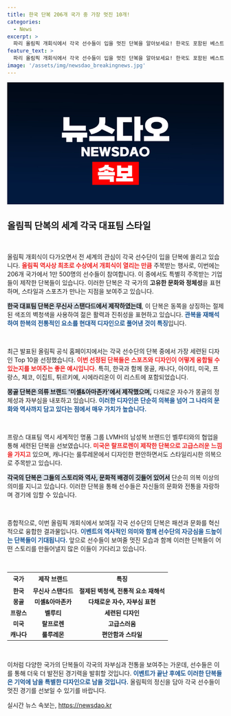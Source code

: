 ```yaml
---
title: 한국 단복 206개 국가 중 가장 멋진 10개!
categories:
  - News
excerpt: >
  파리 올림픽 개회식에서 각국 선수들이 입을 멋진 단복을 알아보세요! 한국도 포함된 베스트 10, 그 특별한 디자인과 의미는 무엇일까요? 궁금하다면 클릭하세요!
feature_text: >
  파리 올림픽 개회식에서 각국 선수들이 입을 멋진 단복을 알아보세요! 한국도 포함된 베스트 10, 그 특별한 디자인과 의미는 무엇일까요? 궁금하다면 클릭하세요!
image: '/assets/img/newsdao_breakingnews.jpg'
---
```


<p><img src="/assets/img/newsdao_breakingnews.jpg" alt="ranknews 속보" /></p>

<h2 data-ke-size="size26">올림픽 단복의 세계 각국 대표팀 스타일</h2>

<p data-ke-size="size16">&nbsp;</p>

<p>올림픽 개회식이 다가오면서 전 세계의 관심이 각국 선수단이 입을 단복에 쏠리고 있습니다. <b><span style="color: #ee2323;">올림픽 역사상 최초로 수상에서 개회식이 열리는 만큼</span></b> 주목받는 행사로, 이번에는 206개 국가에서 1만 500명의 선수들이 참여합니다. 이 중에서도 특별히 주목받는 기업들이 제작한 단복들이 있습니다. 이러한 단복은 각 국가의 <b>고유한 문화와 정체성</b>을 표현하며, 스타일과 스포츠가 만나는 지점을 보여주고 있습니다. </p>

<p><b><span style="background-color: #21538527;">한국 대표팀 단복은 무신사 스탠다드에서 제작하였는데</span></b>, 이 단복은 동쪽을 상징하는 절제된 색조의 벽청색을 사용하여 젊은 활력과 진취성을 표현하고 있습니다. <b><span style="color: #1a5490;">관복을 재해석하여 한복의 전통적인 요소를 현대적 디자인으로 풀어낸 것이 특징</span></b>입니다. </p>

<p data-ke-size="size16">&nbsp;</p>

<p>최근 발표된 올림픽 공식 홈페이지에서는 각국 선수단의 단복 중에서 가장 세련된 디자인 Top 10을 선정했습니다. <b><span style="color: #ee2323;">이번 선정된 단복들은 스포츠와 디자인이 어떻게 융합될 수 있는지를 보여주는 좋은 예시입니다.</span></b> 특히, 한국과 함께 몽골, 캐나다, 아이티, 미국, 프랑스, 체코, 이집트, 튀르키예, 시에라리온이 이 리스트에 포함되었습니다. </p>

<p><b><span style="background-color: #21538527;">몽골 단복은 의류 브랜드 '미셸&amp;아마존카'에서 제작했으며,</span></b> 다채로운 자수가 몽골의 정체성과 자부심을 내포하고 있습니다. <b><span style="color: #1a5490;">이러한 디자인은 단순히 의복을 넘어 그 나라의 문화와 역사까지 담고 있다는 점에서 매우 가치가 높습니다.</span></b> </p>

<p data-ke-size="size16">&nbsp;</p>

<p>프랑스 대표팀 역시 세계적인 명품 그룹 LVMH의 남성복 브랜드인 벨루티와의 협업을 통해 세련된 단복을 선보였습니다. <b><span style="color: #ee2323;">미국은 랄프로렌이 제작한 단복으로 고급스러운 느낌을 가지고</span></b> 있으며, 캐나다는 룰루레몬에서 디자인한 편안하면서도 스타일리시한 의복으로 주목받고 있습니다. </p>

<p><b><span style="background-color: #21538527;">각국의 단복은 그들의 스토리와 역사, 문화적 배경이 깃들어 있어서</span></b> 단순히 의복 이상의 의미를 지니고 있습니다. 이러한 단복을 통해 선수들은 자신들의 문화와 전통을 자랑하며 경기에 임할 수 있습니다. </p>

<p data-ke-size="size16">&nbsp;</p>

<p>종합적으로, 이번 올림픽 개회식에서 보여질 각국 선수단의 단복은 패션과 문화를 혁신적으로 융합한 결과물입니다. <b><span style="color: #1a5490;">이벤트의 역사적인 의미와 함께 선수단의 자긍심을 드높이는 단복들이 기대됩니다.</span></b> 앞으로 선수들이 보여줄 멋진 모습과 함께 이러한 단복들이 어떤 스토리를 만들어낼지 많은 이들이 기다리고 있습니다. </p>

<p data-ke-size="size16">&nbsp;</p>

<table style="border-collapse: collapse; width: 100%;">
  <tbody>
    <tr>
      <td style="text-align: center; height: 25px;"><b>국가</b></td>
      <td style="text-align: center; height: 25px;"><b>제작 브랜드</b></td>
      <td style="text-align: center; height: 25px;"><b>특징</b></td>
    </tr>
    <tr>
      <td style="text-align: center; height: 17px;"><b>한국</b></td>
      <td style="text-align: center; height: 17px;"><b>무신사 스탠다드</b></td>
      <td style="text-align: center; height: 17px;"><b>절제된 벽청색, 전통적 요소 재해석</b></td>
    </tr>
    <tr>
      <td style="text-align: center; height: 17px;"><b>몽골</b></td>
      <td style="text-align: center; height: 17px;"><b>미셸&아마존카</b></td>
      <td style="text-align: center; height: 17px;"><b>다채로운 자수, 자부심 표현</b></td>
    </tr>
    <tr>
      <td style="text-align: center; height: 17px;"><b>프랑스</b></td>
      <td style="text-align: center; height: 17px;"><b>벨루티</b></td>
      <td style="text-align: center; height: 17px;"><b>세련된 디자인</b></td>
    </tr>
    <tr>
      <td style="text-align: center; height: 17px;"><b>미국</b></td>
      <td style="text-align: center; height: 17px;"><b>랄프로렌</b></td>
      <td style="text-align: center; height: 17px;"><b>고급스러움</b></td>
    </tr>
    <tr>
      <td style="text-align: center; height: 17px;"><b>캐나다</b></td>
      <td style="text-align: center; height: 17px;"><b>룰루레몬</b></td>
      <td style="text-align: center; height: 17px;"><b>편안함과 스타일</b></td>
    </tr>
  </tbody>
</table>

<p data-ke-size="size16">&nbsp;</p>

<p>이처럼 다양한 국가의 단복들이 각국의 자부심과 전통을 보여주는 가운데, 선수들은 이를 통해 더욱 더 발전된 경기력을 발휘할 것입니다. <b><span style="color: #1a5490;">이벤트가 끝난 후에도 이러한 단복들은 기억에 남을 특별한 디자인으로 남을 것입니다.</span></b> 올림픽의 정신을 담아 각국 선수들이 멋진 경기를 선보일 수 있기를 바랍니다. </p>
실시간 뉴스 속보는, <a href="https://newsdao.kr" rel="dofollow">https://newsdao.kr</a>


